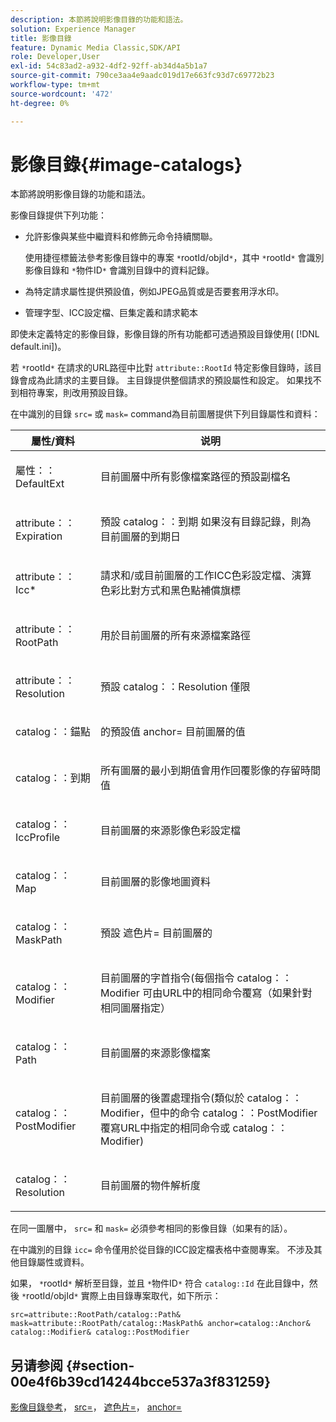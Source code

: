 ```yaml
---
description: 本節將說明影像目錄的功能和語法。
solution: Experience Manager
title: 影像目錄
feature: Dynamic Media Classic,SDK/API
role: Developer,User
exl-id: 54c83ad2-a932-4df2-92ff-ab34d4a5b1a7
source-git-commit: 790ce3aa4e9aadc019d17e663fc93d7c69772b23
workflow-type: tm+mt
source-wordcount: '472'
ht-degree: 0%

---
```


# 影像目錄{#image-catalogs}

本節將說明影像目錄的功能和語法。

影像目錄提供下列功能：

* 允許影像與某些中繼資料和修飾元命令持續關聯。

   使用捷徑標籤法參考影像目錄中的專案 `*`rootId/objId`*`，其中 `*`rootId`*` 會識別影像目錄和 `*`物件ID`*` 會識別目錄中的資料記錄。
* 為特定請求屬性提供預設值，例如JPEG品質或是否要套用浮水印。
* 管理字型、ICC設定檔、巨集定義和請求範本

即使未定義特定的影像目錄，影像目錄的所有功能都可透過預設目錄使用( [!DNL default.ini])。

若 `*`rootId`*` 在請求的URL路徑中比對 `attribute::RootId` 特定影像目錄時，該目錄會成為此請求的主要目錄。 主目錄提供整個請求的預設屬性和設定。 如果找不到相符專案，則改用預設目錄。

在中識別的目錄 `src=` 或 `mask=` command為目前圖層提供下列目錄屬性和資料：

<table id="table_D3FA66EA5D054745900DE5A120885AA8"> 
 <thead> 
  <tr> 
   <th class="entry"> <b> 屬性/資料</b> </th> 
   <th class="entry"> <b> 说明</b> </th> 
  </tr> 
 </thead>
 <tbody> 
  <tr> 
   <td> <p> <span class="codeph"> 屬性：：DefaultExt</span> </p> </td> 
   <td> <p> 目前圖層中所有影像檔案路徑的預設副檔名 </p> </td> 
  </tr> 
  <tr> 
   <td> <p> <span class="codeph"> attribute：：Expiration</span> </p> </td> 
   <td> <p> 預設 <span class="codeph"> catalog：：到期</span> 如果沒有目錄記錄，則為目前圖層的到期日 </p> </td> 
  </tr> 
  <tr> 
   <td> <p> <span class="codeph"> attribute：：Icc*</span> </p> </td> 
   <td> <p> 請求和/或目前圖層的工作ICC色彩設定檔、演算色彩比對方式和黑色點補償旗標 </p> </td> 
  </tr> 
  <tr> 
   <td> <p> <span class="codeph"> attribute：：RootPath</span> </p> </td> 
   <td> <p> 用於目前圖層的所有來源檔案路徑 </p> </td> 
  </tr> 
  <tr> 
   <td> <p> <span class="codeph"> attribute：：Resolution</span> </p> </td> 
   <td> <p> 預設 <span class="codeph"> catalog：：Resolution</span> 僅限 </p> </td> 
  </tr> 
  <tr> 
   <td> <p> <span class="codeph"> catalog：：錨點</span> </p> </td> 
   <td> <p> 的預設值 <span class="codeph"> anchor=</span> 目前圖層的值 </p> </td> 
  </tr> 
  <tr> 
   <td> <p> <span class="codeph"> catalog：：到期</span> </p> </td> 
   <td> <p> 所有圖層的最小到期值會用作回覆影像的存留時間值 </p> </td> 
  </tr> 
  <tr> 
   <td> <p> <span class="codeph"> catalog：：IccProfile</span> </p> </td> 
   <td> <p> 目前圖層的來源影像色彩設定檔 </p> </td> 
  </tr> 
  <tr> 
   <td> <p> <span class="codeph"> catalog：：Map</span> </p> </td> 
   <td> <p> 目前圖層的影像地圖資料 </p> </td> 
  </tr> 
  <tr> 
   <td> <p> <span class="codeph"> catalog：：MaskPath</span> </p> </td> 
   <td> <p> 預設 <span class="codeph"> 遮色片=</span> 目前圖層的 </p> </td> 
  </tr> 
  <tr> 
   <td> <p> <span class="codeph"> catalog：：Modifier</span> </p> </td> 
   <td> <p> 目前圖層的字首指令(每個指令 <span class="codeph"> catalog：：Modifier</span> 可由URL中的相同命令覆寫（如果針對相同圖層指定） </p> </td> 
  </tr> 
  <tr> 
   <td> <p> <span class="codeph"> catalog：：Path</span> </p> </td> 
   <td> <p> 目前圖層的來源影像檔案 </p> </td> 
  </tr> 
  <tr> 
   <td> <p> <span class="codeph"> catalog：：PostModifier</span> </p> </td> 
   <td> <p> 目前圖層的後置處理指令(類似於 <span class="codeph"> catalog：：Modifier</span>，但中的命令 <span class="codeph"> catalog：：PostModifier</span> 覆寫URL中指定的相同命令或 <span class="codeph"> catalog：：Modifier</span>) </p> </td> 
  </tr> 
  <tr> 
   <td> <p> <span class="codeph"> catalog：：Resolution</span> </p> </td> 
   <td> <p> 目前圖層的物件解析度 </p> </td> 
  </tr> 
 </tbody> 
</table>

在同一圖層中， `src=` 和 `mask=` 必須參考相同的影像目錄（如果有的話）。

在中識別的目錄 `icc=` 命令僅用於從目錄的ICC設定檔表格中查閱專案。 不涉及其他目錄屬性或資料。

如果， `*`rootId`*` 解析至目錄，並且 `*`物件ID`*` 符合 `catalog::Id` 在此目錄中，然後 `*`rootId/objId`*` 實際上由目錄專案取代，如下所示：

`src=attribute::RootPath/catalog::Path& mask=attribute::RootPath/catalog::MaskPath& anchor=catalog::Anchor& catalog::Modifier& catalog::PostModifier`

## 另请参阅 {#section-00e4f6b39cd14244bcce537a3f831259}

[影像目錄參考](../../../../../is-api/image-catalog/image-serving-api-ref/c-image-catalog-reference/c-overview/c-overview.md#concept-9ce2b6a133de45f783e95cabc5810ac3)， [src=](../../../../../is-api/http-ref/image-serving-api-ref/c-http-protocol-reference/c-command-reference/r-src.md#reference-f6506637778c4c69bf106a7924a91ab1)， [遮色片=](../../../../../is-api/http-ref/image-serving-api-ref/c-http-protocol-reference/c-command-reference/r-mask.md#reference-922254e027404fb890b850e2723ee06e)， [anchor=](../../../../../is-api/http-ref/image-serving-api-ref/c-http-protocol-reference/c-command-reference/r-anchor.md#reference-6661e548ab284b82828d8d94c8ddeb7c)
